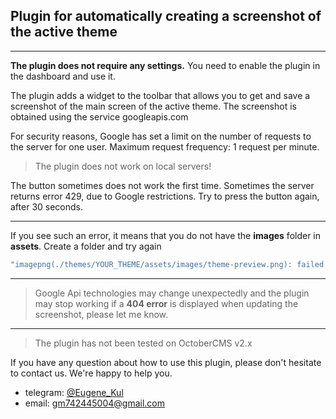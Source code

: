 ## Plugin for automatically creating a screenshot of the active theme

---

**The plugin does not require any settings.** You need to enable the plugin in the dashboard and use it.

The plugin adds a widget to the toolbar that allows you to get and save a screenshot of the main screen of the active theme.
The screenshot is obtained using the service googleapis.com

For security reasons, Google has set a limit on the number of requests to the server for one user. Maximum request frequency: 1 request per minute.

> The plugin does not work on local servers!

The button sometimes does not work the first time. Sometimes the server returns error 429, due to Google restrictions. Try to press the button again, after 30 seconds.

---

If you see such an error, it means that you do not have the **images** folder in **assets**. Create a folder and try again

```r
"imagepng(./themes/YOUR_THEME/assets/images/theme-preview.png): failed to open stream: No such file or directory" on line 74 of /home/x/user/your_site.ru/public_html/plugins/eugene3993/themepreview/reportwidgets/ScreenshotWidget.php
```

---

> Google Api technologies may change unexpectedly and the plugin may stop working if a **404 error** is displayed when updating the screenshot, please let me know.

---

> The plugin has not been tested on OctoberCMS v2.x

If you have any question about how to use this plugin, please don't hesitate to contact us. We're happy to help you.
- telegram: [@Eugene_Kul](https://t.me/eugene_kul)
- email: [gm742445004@gmail.com](mailto:admin@cloudhadoop.com)